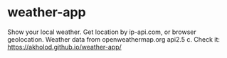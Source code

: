 # weather-app
Show your local weather.
Get location by ip-api.com, or browser geolocation.
Weather data from openweathermap.org api2.5 c.
Check it: https://akholod.github.io/weather-app/
